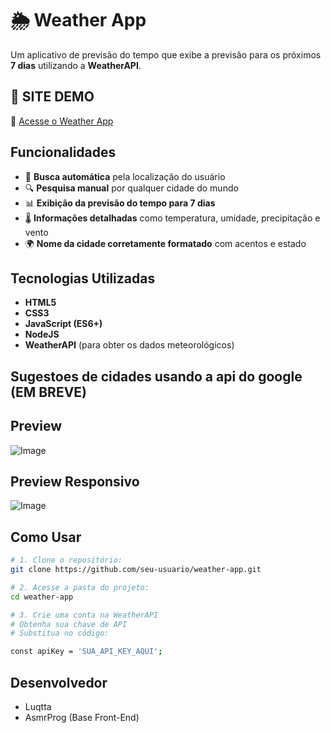 # 🌦️ Weather App  

Um aplicativo de previsão do tempo que exibe a previsão para os próximos **7 dias** utilizando a **WeatherAPI**.  

## 📌 SITE DEMO  
🔗 [Acesse o Weather App](https://weatheerchecker.netlify.app)  

##  Funcionalidades  

- 📍 **Busca automática** pela localização do usuário  
- 🔍 **Pesquisa manual** por qualquer cidade do mundo  
- 📊 **Exibição da previsão do tempo para 7 dias**  
- 🌡️ **Informações detalhadas** como temperatura, umidade, precipitação e vento  
- 🌍 **Nome da cidade corretamente formatado** com acentos e estado  

## Tecnologias Utilizadas  

- **HTML5**  
- **CSS3**  
- **JavaScript (ES6+)**
- **NodeJS**
- **WeatherAPI** (para obter os dados meteorológicos)  

## Sugestoes de cidades usando a api do google (**EM BREVE**)


##  Preview 

![Image](https://github.com/user-attachments/assets/46d7b78e-f920-492c-b4d1-0cb691b51f10)

## Preview Responsivo

![Image](https://github.com/user-attachments/assets/5920c2c7-2f29-4018-9849-352aff7f14e6)

##  Como Usar  

```bash
# 1. Clone o repositório:
git clone https://github.com/seu-usuario/weather-app.git

# 2. Acesse a pasta do projeto:
cd weather-app

# 3. Crie uma conta na WeatherAPI
# Obtenha sua chave de API
# Substitua no código:

const apiKey = 'SUA_API_KEY_AQUI';

```
## Desenvolvedor
- Luqtta
- AsmrProg (Base Front-End)
